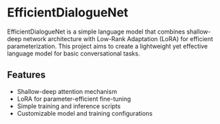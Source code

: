 # EfficientDialogueNet

EfficientDialogueNet is a simple language model that combines shallow-deep network architecture with Low-Rank Adaptation (LoRA) for efficient parameterization. This project aims to create a lightweight yet effective language model for basic conversational tasks.

## Features

- Shallow-deep attention mechanism
- LoRA for parameter-efficient fine-tuning
- Simple training and inference scripts
- Customizable model and training configurations